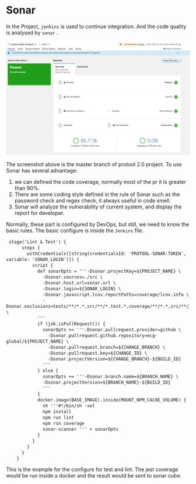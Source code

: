 # Sonar

In the Project, `jenkins`  is used to continue integration. And the code quality is analysed by `sonar` .



![](<../../.gitbook/assets/image (5) (1) (1).png>)



The screenshot above is the master branch of protool 2.0 project. To use Sonar has several advantage:

1. we can defined the code coverage, normally most of the pr it is greater than 90%.
2. There are some coding style defined in the rule of Sonar such as the password check and regex check, it always useful in code smell.
3. Sonar will analyze the vulnerability of current system, and display the report for developer.



Normally, these part is configured by DevOps, but still, we need to know the basic rules. The basic configure is inside the `Jenkins` file.&#x20;



```
 stage('Lint & Test') {
      steps {
        withCredentials([string(credentialsId: 'PROTOOL-SONAR-TOKEN', variable: 'SONAR_LOGIN')]) {
          script {
            def sonarOpts = '''-Dsonar.projectKey=${PROJECT_NAME} \
              -Dsonar.sources=./src \
              -Dsonar.host.url=sonar.url \
              -Dsonar.login=${SONAR_LOGIN} \
              -Dsonar.javascript.lcov.reportPaths=coverage/lcov.info \
              -Dsonar.exclusions=tests/**/*.*,src/**/*.test.*,coverage/**/*.*,src/**/__test__/**/*.* \
            '''
            if (job.isPullRequest()) {
              sonarOpts += '''-Dsonar.pullrequest.provider=github \
                -Dsonar.pullrequest.github.repository=ecg-global/${PROJECT_NAME} \
                -Dsonar.pullrequest.branch=${CHANGE_BRANCH} \
                -Dsonar.pullrequest.key=${CHANGE_ID} \
                -Dsonar.projectVersion=${CHANGE_BRANCH}-${BUILD_ID}
              '''
            } else {
              sonarOpts += '''-Dsonar.branch.name=${BRANCH_NAME} \
              -Dsonar.projectVersion=${BRANCH_NAME}-${BUILD_ID}
              '''
            }
            docker.image(BASE_IMAGE).inside(MOUNT_NPM_CACHE_VOLUME) {
              sh '''#!/bin/sh -xel
              npm install
              npm run lint
              npm run coverage
              sonar-scanner ''' + sonarOpts
            }
          }
        }
      }
    }
```

This is the example for the configure for test and lint. The jest coverage would be run inside a docker and the result would be sent to sonar cube.





